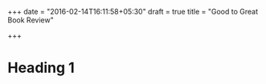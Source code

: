 +++
date = "2016-02-14T16:11:58+05:30"
draft = true
title = "Good to Great Book Review"

+++
# Heading 1
